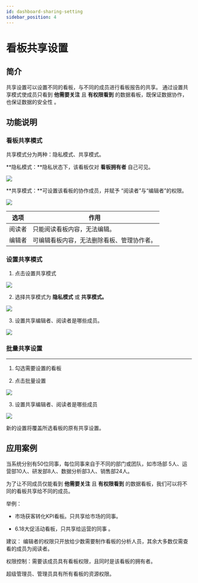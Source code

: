```yaml
---
id: dashboard-sharing-setting
sidebar_position: 4
---
```


# 看板共享设置

## 简介[](#jian-jie)

共享设置可以设置不同的看板，与不同的成员进行看板报告的共享。 通过设置共享模式使成员只看到 **他需要关注** 且 **有权限看到** 的数据看板，既保证数据协作，也保证数据的安全性 。

## 功能说明[](#gong-neng-shuo-ming)

### 看板共享模式[](#kan-ban-gong-xiang-mo-shi)

共享模式分为两种：隐私模式、共享模式。

**隐私模式：**隐私状态下，该看板仅对 **看板拥有者** 自己可见。

![](https://gblobscdn.gitbook.com/assets%2F-M2qbZInaXgdm8kkNosp%2F-MkLnBLTy1C-i06gAJ_k%2F-MkLpiYv6_FSvVsOx7uY%2Fimage.png?alt=media&token=4fa90ae6-8fed-4696-a797-9d3c8dbea6d5)

**共享模式：**可设置该看板的协作成员，并赋予 “阅读者”与“编辑者”的权限。

![](https://gblobscdn.gitbook.com/assets%2F-M2qbZInaXgdm8kkNosp%2F-MkLnBLTy1C-i06gAJ_k%2F-MkLpoBizrGGg07DVqAC%2Fimage.png?alt=media&token=ff66aef8-b8bd-4822-8bad-681610a4e11c)

| 选项  | 作用  |
| --- | --- |
| 阅读者 | 只能阅读看板内容，无法编辑。 |
| 编辑者 | 可编辑看板内容，无法删除看板、管理协作者。 |

### 设置共享模式[](#she-zhi-gong-xiang-mo-shi)

1. 点击设置共享模式

![](https://gblobscdn.gitbook.com/assets%2F-M2qbZInaXgdm8kkNosp%2F-MkLnBLTy1C-i06gAJ_k%2F-MkLq-Q-Q_NcnhCKZIAF%2Fimage.png?alt=media&token=7df00a27-410a-44e3-97a2-5c970edfa369)

2. 选择共享模式为 **隐私模式** 或 **共享模式。**

![](https://gblobscdn.gitbook.com/assets%2F-M2qbZInaXgdm8kkNosp%2F-MkLnBLTy1C-i06gAJ_k%2F-MkLq5rpQVtqVFd0vGDA%2Fimage.png?alt=media&token=eee77e31-05f3-4e57-b5af-f419bb4fe500)

3. 设置共享编辑者、阅读者是哪些成员。

![](https://gblobscdn.gitbook.com/assets%2F-M2qbZInaXgdm8kkNosp%2F-MkLnBLTy1C-i06gAJ_k%2F-MkLqFDceQ_2GOd8RZcR%2Fimage.png?alt=media&token=1e888c13-f26d-4374-a64b-cb39ef35e695)

### 批量共享设置[](#pi-liang-gong-xiang-she-zhi)


------------------------------------------

1. 勾选需要设置的看板 

2. 点击批量设置
    
![](https://gblobscdn.gitbook.com/assets%2F-M2qbZInaXgdm8kkNosp%2F-MkLnBLTy1C-i06gAJ_k%2F-MkLqNB8_6R-ZBSjmGQi%2Fimage.png?alt=media&token=e635876d-ea69-419f-8a92-a0a5e43302ba)

3. 设置共享编辑者、阅读者是哪些成员

![](https://gblobscdn.gitbook.com/assets%2F-M2qbZInaXgdm8kkNosp%2F-MkLnBLTy1C-i06gAJ_k%2F-MkLqcJJeC7RvvzYe-ME%2Fimage.png?alt=media&token=32c0aacd-c0f0-4391-8ca0-d57fa4bbb6f4)

新的设置将覆盖所选看板的原有共享设置。

## 应用案例[](#ying-yong-an-li)

当系统分别有50位同事，每位同事来自于不同的部门或团队，如市场部 5人、运营部10人、研发部8人、数据分析部3人、销售部24人。

为了让不同成员仅能看到 **他需要关注** 且 **有权限看到** 的数据看板，我们可以将不同的看板共享给不同的成员。

举例：

* 市场获客转化KPI看板。只共享给市场的同事。
    
* 6.18大促活动看板，只共享给运营的同事 。
    

建议： 编辑者的权限只开放给少数需要制作看板的分析人员，其余大多数仅需查看的成员为阅读者。

权限控制：需要该成员具有看板权限，且同时是该看板的拥有者。

超级管理员、管理员具有所有看板的资源权限。

